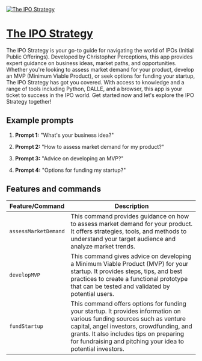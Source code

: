 [![The IPO Strategy](https://files.oaiusercontent.com/file-7kUoFZpKYYenTHYjNAO5lkKW?se=2123-10-17T06%3A54%3A58Z&sp=r&sv=2021-08-06&sr=b&rscc=max-age%3D31536000%2C%20immutable&rscd=attachment%3B%20filename%3Deb22efaa-1bbb-424e-9025-5daf411e4dfe.png&sig=mf0XS9PfScpNR2ponP14CmZYeiPhve9aEbsxH2eemPk%3D)](https://chat.openai.com/g/g-Uc8qF4MMP-the-ipo-strategy)

# [The IPO Strategy](https://chat.openai.com/g/g-Uc8qF4MMP-the-ipo-strategy)

The IPO Strategy is your go-to guide for navigating the world of IPOs (Initial Public Offerings). Developed by Christopher Perceptions, this app provides expert guidance on business ideas, market paths, and opportunities. Whether you're looking to assess market demand for your product, develop an MVP (Minimum Viable Product), or seek options for funding your startup, The IPO Strategy has got you covered. With access to knowledge and a range of tools including Python, DALLE, and a browser, this app is your ticket to success in the IPO world. Get started now and let's explore the IPO Strategy together!

## Example prompts

1. **Prompt 1:** "What's your business idea?"

2. **Prompt 2:** "How to assess market demand for my product?"

3. **Prompt 3:** "Advice on developing an MVP?"

4. **Prompt 4:** "Options for funding my startup?"


## Features and commands

| Feature/Command | Description |
| --- | --- |
| `assessMarketDemand` | This command provides guidance on how to assess market demand for your product. It offers strategies, tools, and methods to understand your target audience and analyze market trends. |
| `developMVP` | This command gives advice on developing a Minimum Viable Product (MVP) for your startup. It provides steps, tips, and best practices to create a functional prototype that can be tested and validated by potential users. |
| `fundStartup` | This command offers options for funding your startup. It provides information on various funding sources such as venture capital, angel investors, crowdfunding, and grants. It also includes tips on preparing for fundraising and pitching your idea to potential investors. |
